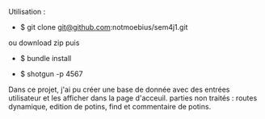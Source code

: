 Utilisation : 

- $ git clone git@github.com:notmoebius/sem4j1.git 

ou download zip
puis

- $ bundle install

- $ shotgun -p 4567

Dans ce projet, j'ai pu créer une base de donnée avec des entrées utilisateur et les afficher dans la page d'acceuil.
parties non traités : routes dynamique, edition de potins, find et commentaire de potins.
